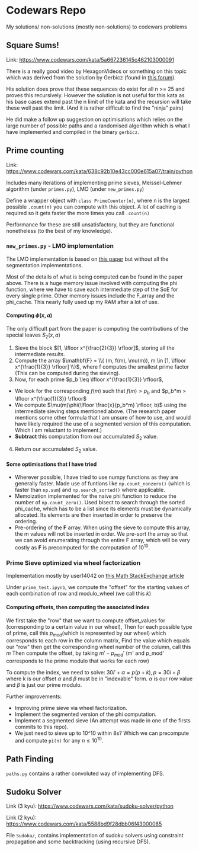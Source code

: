 # Codewars Repo
My solutions/ non-solutions (mostly non-solutions) to codewars problems

## Square Sums!
Link: <https://www.codewars.com/kata/5a667236145c462103000091>

There is a really good video by HexagonVideos or something on this topic which was derived from the solution by Gerbicz (found in [this forum](https://www.mersenneforum.org/node/17331/page2)).

His solution does prove that these sequences do exist for all n >= 25 and proves this recursively. However the solution is not useful for this kata as his base cases extend past the n limit of the kata and the recursion will take these well past the limit. (And it is rather difficult to find the "ninja" pairs)

He did make a follow up suggestion on optimisations which relies on the large number of possible paths and a randomised algorithm which is what I have implemented and compiled in the binary `gerbicz`.

## Prime counting
Link: <https://www.codewars.com/kata/638c92b10e43cc000e615a07/train/python>

Includes many iterations of implementing prime sieves, Meissel-Lehmer algorithm (under `primes.py`), LMO (under `new_primes.py`)

Define a wrapper object with `class PrimeCounter(n)`, where n is the largest possible `.count(n)` you can compute with this object. A lot of caching is required so it gets faster the more times you call `.count(n)`

Performance for these are still unsatisfactory, but they are functional nonetheless (to the best of my knowledge). 

### `new_primes.py` - LMO implementation

The LMO implementation is based on [this paper](https://www.ams.org/journals/mcom/1985-44-170/S0025-5718-1985-0777285-5/S0025-5718-1985-0777285-5.pdf) but without all the segmentation implementations. 

Most of the details of what is being computed can be found in the paper above. There is a huge memory issue involved with computing the phi function, where we have to save each intermediate step of the SoE for every single prime. Other memory issues include the F_array and the phi_cache. This nearly fully used up my RAM after a lot of use.

#### Computing $\phi(x, a)$
The only difficult part from the paper is computing the contributions of the special leaves $S_{2}(x, a)$
1. Sieve the block $[1, \lfloor x^{\frac{2}{3}} \rfloor]$, storing all the intermediate results.
2. Compute the array $\mathbf{F} = \\{ (m, f(m), \mu(m)), m \in [1, \lfloor x^{\frac{1}{3}} \rfloor] \\}$, where f computes the smallest prime factor (This can be computed during the sieving).
3. Now, for each prime $p_b \leq \lfloor x^{\frac{1}{3}} \rfloor$,
  - We look for the corresponding $f(m)$ such that $f(m) > p_b$ and $p_b*m > \lfloor x^{\frac{1}{3}} \rfloor$
  - We compute $\mu(m)\phi(\lfloor \frac{x}{p_b*m} \rfloor, b)$ using the intermediate sieving steps mentioned above. (The research paper mentions some other formula that I am unsure of how to use, and would have likely required the use of a segmented version of this computation. Which I am reluctant to implement.)
  - **Subtract** this computation from our accumulated $S_2$ value.
4. Return our accumulated $S_2$ value.

#### Some optimisations that I have tried

- Wherever possible, I have tried to use numpy functions as they are generally faster. Made use of funtions like `np.count_nonzero()` (which is faster than `np.sum`) and `np.search_sorted()` where applicable.
- Memoization implemented for the naive phi function to reduce the number of `np.count_zero()`. Used bisect to search through the sorted phi_cache, which has to be a list since its elements must be dynamically allocated. Its elements are then inserted in order to preserve the ordering.
- Pre-ordering of the **F** array. When using the sieve to compute this array, the m values will not be inserted in order. We pre-sort the array so that we can avoid enumerating through the entire F array, which will be very costly as **F** is precomputed for the computation of $10^{10}$.

### Prime Sieve optimized via wheel factorization

Implementation mostly by user14042 on [this Math StackExchange article](https://math.stackexchange.com/questions/3777437/how-can-wheel-factorization-be-used-to-speed-up-sieving)

Under `prime_test.ipynb`, we compute the "offset" for the starting values of each combination of row and modulo_wheel (we call this $k$)

#### Computing offsets, then computing the associated index
We first take the "row" that we want to compute offset_values for (corresponding to a certain value in our wheel),
Then for each possible type of prime, call this $p_{mod}$(which is represented by our wheel) which corresponds to each row in the column matrix, 
Find the value which equals our "row" then get the corresponding wheel number of the column, call this $m$
Then compute the offset, by taking $m' - p_{mod}'$ (m' and p_mod' corresponds to the prime modulo that works for each row)

To compute the index, we need to solve: $30i' + \alpha = p(p+k), p = 30i + \beta$ where k is our offset $\alpha$ and $\beta$ must be in "indexable" form. $\alpha$ is our row value and $\beta$ is just our prime modulo.

Further improvements:
- Improving prime sieve via wheel factorization.
- Implement the segmented version of the phi computation.
- Implement a segmented sieve (An attempt was made in one of the firsts commits to this repo).
- We just need to sieve up to 10^10 within 8s? Which we can precompute and compute `pi(n)` for any $n \leq 10^{10}$.

## Path Finding

`paths.py` contains a rather convoluted way of implementing DFS.

## Sudoku Solver

Link (3 kyu): <https://www.codewars.com/kata/sudoku-solver/python>

Link (2 kyu): <https://www.codewars.com/kata/5588bd9f28dbb06f43000085>

File `Sudoku/`, contains implementation of sudoku solvers using constraint propagation and some backtracking (using recursive DFS).
